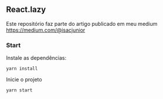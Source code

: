 ## React.lazy

Este repositório faz parte do artigo publicado em meu medium https://medium.com/@isacjunior

### Start
Instale as dependências:
```shell
yarn install
```

Inicie o projeto
```shell
yarn start
```